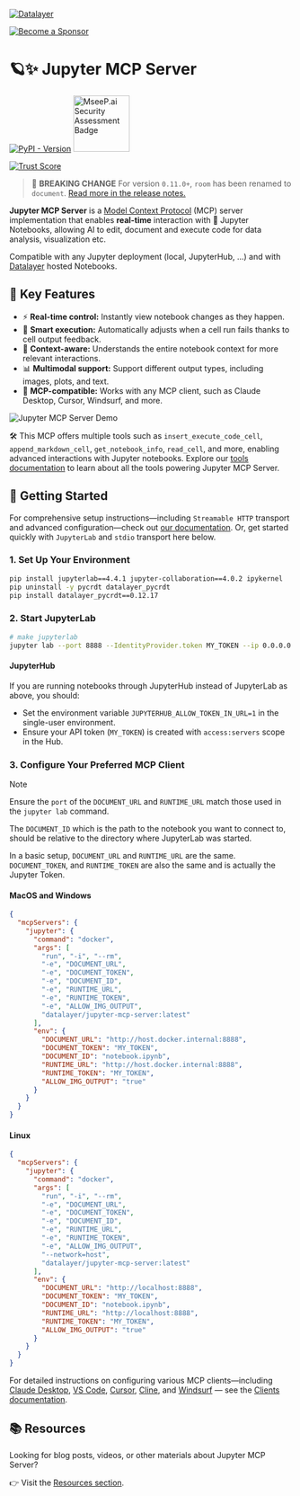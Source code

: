 <!--
  ~ Copyright (c) 2023-2024 Datalayer, Inc.
  ~
  ~ BSD 3-Clause License
-->

[![Datalayer](https://assets.datalayer.tech/datalayer-25.svg)](https://datalayer.io)

[![Become a Sponsor](https://img.shields.io/static/v1?label=Become%20a%20Sponsor&message=%E2%9D%A4&logo=GitHub&style=flat&color=1ABC9C)](https://github.com/sponsors/datalayer)

# 🪐✨ Jupyter MCP Server

[![PyPI - Version](https://img.shields.io/pypi/v/jupyter-mcp-server)](https://pypi.org/project/jupyter-mcp-server)
<a href="https://mseep.ai/app/datalayer-jupyter-mcp-server">
<img src="https://mseep.net/pr/datalayer-jupyter-mcp-server-badge.png" alt="MseeP.ai Security Assessment Badge" width="100" />
</a>

[![Trust Score](https://archestra.ai/mcp-catalog/api/badge/quality/datalayer/jupyter-mcp-server)](https://archestra.ai/mcp-catalog/datalayer__jupyter-mcp-server)

> 🚨 **BREAKING CHANGE** For version `0.11.0+`, `room` has been renamed to `document`. [Read more in the release notes.](https://jupyter-mcp-server.datalayer.tech/releases)

**Jupyter MCP Server** is a [Model Context Protocol](https://modelcontextprotocol.io) (MCP) server implementation that enables **real-time** interaction with 📓 Jupyter Notebooks, allowing AI to edit, document and execute code for data analysis, visualization etc.

Compatible with any Jupyter deployment (local, JupyterHub, ...) and with [Datalayer](https://datalayer.ai/) hosted Notebooks.

## 🚀 Key Features

- ⚡ **Real-time control:** Instantly view notebook changes as they happen.
- 🔁 **Smart execution:** Automatically adjusts when a cell run fails thanks to cell output feedback.
- 🧠 **Context-aware:** Understands the entire notebook context for more relevant interactions.
- 📊 **Multimodal support:** Support different output types, including images, plots, and text.
- 🤝 **MCP-compatible:** Works with any MCP client, such as Claude Desktop, Cursor, Windsurf, and more.

![Jupyter MCP Server Demo](https://assets.datalayer.tech/jupyter-mcp/mcp-demo-multimodal.gif)

🛠️ This MCP offers multiple tools such as `insert_execute_code_cell`, `append_markdown_cell`, `get_notebook_info`, `read_cell`, and more, enabling advanced interactions with Jupyter notebooks. Explore our [tools documentation](https://jupyter-mcp-server.datalayer.tech/tools) to learn about all the tools powering Jupyter MCP Server.

## 🏁 Getting Started

For comprehensive setup instructions—including `Streamable HTTP` transport and advanced configuration—check out [our documentation](https://jupyter-mcp-server.datalayer.tech/). Or, get started quickly with `JupyterLab` and `stdio` transport here below.

### 1. Set Up Your Environment

```bash
pip install jupyterlab==4.4.1 jupyter-collaboration==4.0.2 ipykernel
pip uninstall -y pycrdt datalayer_pycrdt
pip install datalayer_pycrdt==0.12.17
```

### 2. Start JupyterLab

```bash
# make jupyterlab
jupyter lab --port 8888 --IdentityProvider.token MY_TOKEN --ip 0.0.0.0
```

#### JupyterHub

If you are running notebooks through JupyterHub instead of JupyterLab as above, you should:

- Set the environment variable `JUPYTERHUB_ALLOW_TOKEN_IN_URL=1` in the single-user environment.
- Ensure your API token (`MY_TOKEN`) is created with `access:servers` scope in the Hub.

### 3. Configure Your Preferred MCP Client

> [!NOTE]
>
> Ensure the `port` of the `DOCUMENT_URL` and `RUNTIME_URL` match those used in the `jupyter lab` command.
>
> The `DOCUMENT_ID` which is the path to the notebook you want to connect to, should be relative to the directory where JupyterLab was started.
>
> In a basic setup, `DOCUMENT_URL` and `RUNTIME_URL` are the same. `DOCUMENT_TOKEN`, and `RUNTIME_TOKEN` are also the same and is actually the Jupyter Token.

#### MacOS and Windows

```json
{
  "mcpServers": {
    "jupyter": {
      "command": "docker",
      "args": [
        "run", "-i", "--rm",
        "-e", "DOCUMENT_URL",
        "-e", "DOCUMENT_TOKEN",
        "-e", "DOCUMENT_ID",
        "-e", "RUNTIME_URL",
        "-e", "RUNTIME_TOKEN",
        "-e", "ALLOW_IMG_OUTPUT",
        "datalayer/jupyter-mcp-server:latest"
      ],
      "env": {
        "DOCUMENT_URL": "http://host.docker.internal:8888",
        "DOCUMENT_TOKEN": "MY_TOKEN",
        "DOCUMENT_ID": "notebook.ipynb",
        "RUNTIME_URL": "http://host.docker.internal:8888",
        "RUNTIME_TOKEN": "MY_TOKEN",
        "ALLOW_IMG_OUTPUT": "true"
      }
    }
  }
}
```

#### Linux

```json
{
  "mcpServers": {
    "jupyter": {
      "command": "docker",
      "args": [
        "run", "-i", "--rm",
        "-e", "DOCUMENT_URL",
        "-e", "DOCUMENT_TOKEN",
        "-e", "DOCUMENT_ID",
        "-e", "RUNTIME_URL",
        "-e", "RUNTIME_TOKEN",
        "-e", "ALLOW_IMG_OUTPUT",
        "--network=host",
        "datalayer/jupyter-mcp-server:latest"
      ],
      "env": {
        "DOCUMENT_URL": "http://localhost:8888",
        "DOCUMENT_TOKEN": "MY_TOKEN",
        "DOCUMENT_ID": "notebook.ipynb",
        "RUNTIME_URL": "http://localhost:8888",
        "RUNTIME_TOKEN": "MY_TOKEN",
        "ALLOW_IMG_OUTPUT": "true"
      }
    }
  }
}
```

For detailed instructions on configuring various MCP clients—including [Claude Desktop](https://jupyter-mcp-server.datalayer.tech/clients/claude_desktop), [VS Code](https://jupyter-mcp-server.datalayer.tech/clients/vscode), [Cursor](https://jupyter-mcp-server.datalayer.tech/clients/cursor), [Cline](https://jupyter-mcp-server.datalayer.tech/clients/cline), and [Windsurf](https://jupyter-mcp-server.datalayer.tech/clients/windsurf) — see the [Clients documentation](https://jupyter-mcp-server.datalayer.tech/clients).

## 📚 Resources

Looking for blog posts, videos, or other materials about Jupyter MCP Server?

👉 Visit the [Resources section](https://jupyter-mcp-server.datalayer.tech/resources).
